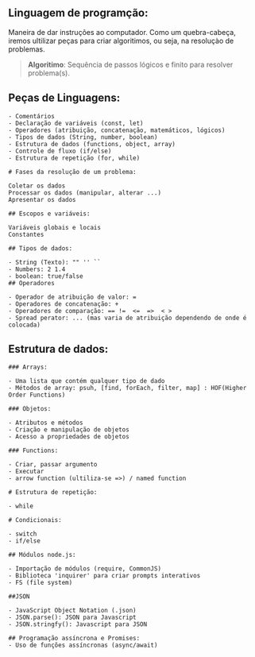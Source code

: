 ## Linguagem de programção:

Maneira de dar instruções ao computador.
Como um quebra-cabeça, iremos ultilizar peças para criar algoritimos, ou seja, na resoluçào de problemas.

>   **Algoritimo**: Sequência de passos lógicos e finito para resolver problema(s).

 ## Peças de Linguagens:

    - Comentários
    - Declaração de variáveis (const, let)
    - Operadores (atribuição, concatenação, matemáticos, lógicos)
    - Tipos de dados (String, number, boolean)
    - Estrutura de dados (functions, object, array)
    - Controle de fluxo (if/else)
    - Estrutura de repetição (for, while)

    # Fases da resolução de um problema:

    Coletar os dados 
    Processar os dados (manipular, alterar ...)
    Apresentar os dados

    ## Escopos e variáveis:

    Variáveis globais e locais
    Constantes

    ## Tipos de dados:

    - String (Texto): "" '' ``
    - Numbers: 2 1.4
    - boolean: true/false
    ## Operadores

    - Operador de atribuição de valor: =
    - Operadores de concatenação: +
    - Operadores de comparação: == !=  <=  =>  < >
    - Spread perator: ... (mas varia de atribuição dependendo de onde é colocada)


   ## Estrutura de dados:

    ### Arrays:

    - Uma lista que contém qualquer tipo de dado
    - Métodos de array: psuh, [find, forEach, filter, map] : HOF(Higher Order Functions) 

    ### Objetos:

    - Atributos e métodos
    - Criação e manipulação de objetos
    - Acesso a propriedades de objetos

    ### Functions:

    - Criar, passar argumento
    - Executar
    - arrow function (ultiliza-se =>) / named function 

    # Estrutura de repetição:

    - while

    # Condicionais:

    - switch
    - if/else

    ## Módulos node.js:

    - Importação de módulos (require, CommonJS)
    - Biblioteca 'inquirer' para criar prompts interativos
    - FS (file system)

    ##JSON

    - JavaScript Object Notation (.json)
    - JSON.parse(): JSON para Javascript
    - JSON.stringfy(): Javascript para JSON

    ## Programação assíncrona e Promises:
    - Uso de funções assíncronas (async/await)